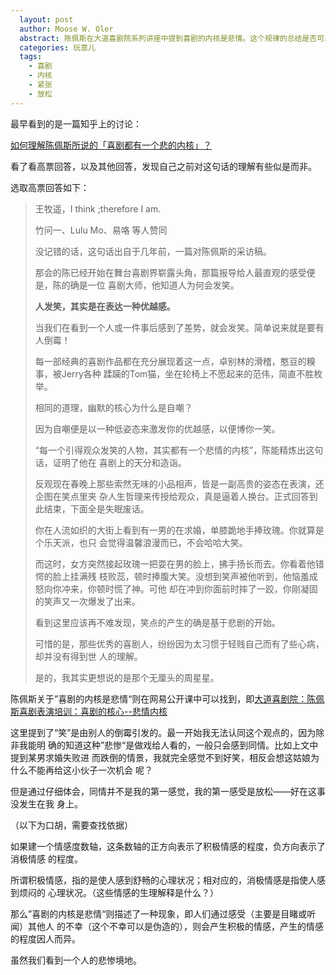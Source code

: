 ```yaml
---
  layout: post
  author: Moose W. Oler
  abstract: 陈佩斯在大道喜剧院系列讲座中提到喜剧的内核是悲情。这个规律的总结是否可以抽象成更为一般的结论？
  categories: 玩意儿
  tags:
    - 喜剧
    - 内核
    - 紧张
    - 放松
---
```


最早看到的是一篇知乎上的讨论：

[如何理解陈佩斯所说的「喜剧都有一个悲的内核」？](http://www.zhihu.com/question/36704909)

看了看高票回答，以及其他回答，发现自己之前对这句话的理解有些似是而非。

选取高票回答如下：

> 王牧遥，I think ;therefore I am.
> 
> 竹问一、Lulu Mo、易咯 等人赞同
> 
> 没记错的话，这句话出自于几年前，一篇对陈佩斯的采访稿。
> 
> 那会的陈已经开始在舞台喜剧界崭露头角，那篇报导给人最直观的感受便是，陈的确是一位
> 喜剧大师，他知道人为何会发笑。
> 
> **人发笑，其实是在表达一种优越感。**
> 
> 当我们在看到一个人或一件事后感到了差势，就会发笑。简单说来就是要有人倒霉！
> 
> 每一部经典的喜剧作品都在充分展现着这一点，卓别林的滑稽，憨豆的糗事，被Jerry各种
> 蹂躏的Tom猫，坐在轮椅上不愿起来的范伟，简直不胜枚举。
> 
> 相同的道理，幽默的核心为什么是自嘲？
> 
> 因为自嘲便是以一种低姿态来激发你的优越感，以便博你一笑。
> 
> “每一个引得观众发笑的人物，其实都有一个悲情的内核”，陈能精炼出这句话，证明了他在
> 喜剧上的天分和造诣。
> 
> 反观现在春晚上那些索然无味的小品相声，皆是一副高贵的姿态在表演，还企图在笑点里夹
> 杂人生哲理来传授给观众，真是逼着人换台。正式回答到此结束，下面全是失眠废话。
> 
> 你在人流如织的大街上看到有一男的在求婚，单膝跪地手捧玫瑰。你就算是个乐天派，也只
> 会觉得温馨浪漫而已，不会哈哈大笑。
> 
> 而这时，女方突然接起玫瑰一把耍在男的脸上，拂手扬长而去。你看着他错愕的脸上挂满残
> 枝败蕊，顿时捧腹大笑。没想到笑声被他听到，他恼羞成怒向你冲来，你顿时慌了神。可他
> 却在冲到你面前时摔了一跤，你刚凝固的笑声又一次爆发了出来。
> 
> 看到这里应该再不难发现，笑点的产生的确是基于悲剧的开始。
> 
> 可惜的是，那些优秀的喜剧人，纷纷因为太习惯于轻贱自己而有了些心病，却并没有得到世
> 人的理解。
> 
> 是的，我其实更想说的是那个无厘头的周星星。

陈佩斯关于”喜剧的内核是悲情“则在网易公开课中可以找到，即[大道喜剧院：陈佩斯喜剧表演培训：喜剧的核心--悲情内核](http://v.163.com/movie/2012/10/B/T/M8DJ5DLTB_M8DJ5KOBT.html)

这里提到了“笑”是由别人的倒霉引发的。最一开始我无法认同这个观点的，因为除非我能明
确的知道这种”悲惨“是做戏给人看的，一般只会感到同情。比如上文中提到某男求婚失败进
而跌倒的情景，我就完全感觉不到好笑，相反会想这姑娘为什么不能再给这小伙子一次机会
呢？

但是通过仔细体会，同情并不是我的第一感觉，我的第一感受是放松——好在这事没发生在我
身上。

（以下为口胡，需要查找依据）

如果建一个情感度数轴，这条数轴的正方向表示了积极情感的程度，负方向表示了消极情感
的程度。

所谓积极情感，指的是使人感到舒畅的心理状况；相对应的，消极情感是指使人感到烦闷的
心理状况。（这些情感的生理解释是什么？）

那么”喜剧的内核是悲情“则描述了一种现象，即人们通过感受（主要是目睹或听闻）其他人
的不幸（这个不幸可以是伪造的），则会产生积极的情感，产生的情感的程度因人而异。







虽然我们看到一个人的悲惨境地。





